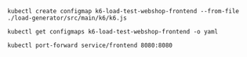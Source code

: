 


```commandline
kubectl create configmap k6-load-test-webshop-frontend --from-file ./load-generator/src/main/k6/k6.js
```

```commandline
kubectl get configmaps k6-load-test-webshop-frontend -o yaml
```

```commandline
kubectl port-forward service/frontend 8080:8080
```